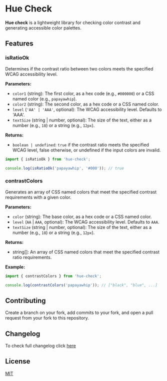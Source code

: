 # Hue Check

**Hue check** is a lightweight library for checking color contrast and generating accessible color palettes.

## Features

### isRatioOk

Determines if the contrast ratio between two colors meets the specified WCAG accessibility level.

**Parameters:**

- `color1` (string): The first color, as a hex code (e.g., `#000000`) or a CSS named color (e.g., `papayawhip`).
- `color2` (string): The second color, as a hex code or a CSS named color.
- `level` (`'AA' | 'AAA'`, optional): The WCAG accessibility level. Defaults to 'AAA'.
- `textSize` (string | number, optional): The size of the text, either as a number (e.g., `18`) or a string (e.g., `12px`).

**Returns:**

- `boolean | undefined`: `true` if the contrast ratio meets the specified WCAG level, false otherwise, or undefined if the input colors are invalid.

```ts
import { isRatioOk } from 'hue-check';

console.log(isRatioOk('papayawhip', '#000')); // true
```

### contrastColors

Generates an array of CSS named colors that meet the specified contrast requirements with a given color.

**Parameters:**

- `color` (string): The base color, as a hex code or a CSS named color.
- `level` (`AA` | `AAA`, optional): The WCAG accessibility level. Defaults to `AAA`.
- `textSize` (string | number, optional): The size of the text, either as a number (e.g., `18`) or a string (e.g., `12px`).

**Returns:**

- string[]: An array of CSS named colors that meet the specified contrast ratio requirements.

**Example:**

```ts
import { contrastColors } from 'hue-check';

console.log(contrastColors('papayawhip')); // ["black", "blue", ...]
```

## Contributing

Create a branch on your fork, add commits to your fork, and open a pull request from your fork to this repository.

## Changelog

To check full changelog click [here](https://github.com/bpetermann/hue-check/blob/main/CHANGELOG.md)

## License

[MIT][github-license-url]

[github-license-url]: https://github.com/bpetermann/hue-check/blob/main/LICENSE
